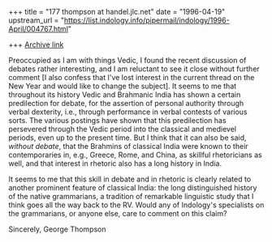 +++
title = "177 thompson at handel.jlc.net"
date = "1996-04-19"
upstream_url = "https://list.indology.info/pipermail/indology/1996-April/004767.html"

+++
[Archive link](https://list.indology.info/pipermail/indology/1996-April/004767.html)

Preoccupied as I am with things Vedic, I found the recent discussion of debates
rather interesting, and I am reluctant to see it close without further
comment [I also confess that I've lost interest in the current thread on
the New Year and would like to change the subject].  It seems to me that
throughout its history Vedic and Brahmanic India has shown a certain
predilection for debate, for the assertion of personal authority through
verbal dexterity, i.e., through performance in verbal contests of various
sorts.  The various postings have shown that this predilection has
persevered through the Vedic period into the classical and medievel
periods, even up to the present time. But I think that it can also be said,
*without debate*, that the Brahmins of classical India were  known to their
contemporaries in, e.g., Greece, Rome, and China, as skillful rhetoricians
as well, and that interest in rhetoric also has a long history in India.

It seems to me that this skill in debate and in rhetoric is clearly related
to another prominent feature of classical India: the long distinguished
history of the native grammarians, a tradition of remarkable linguistic
study that I think goes all the way back to the RV.  Would any of
Indology's specialists on the grammarians, or anyone else, care to comment
on this claim?

Sincerely,
George Thompson






